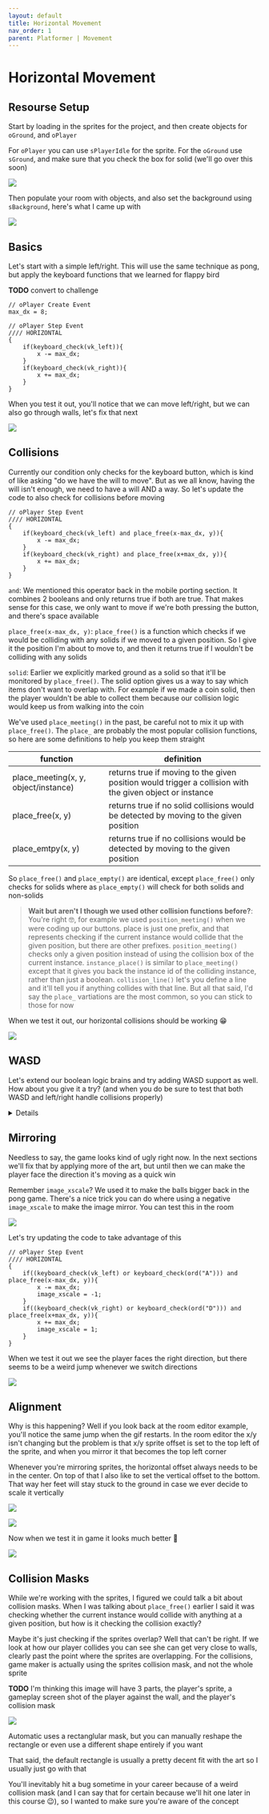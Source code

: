 ```yaml
---
layout: default
title: Horizontal Movement
nav_order: 1
parent: Platformer | Movement
---
```


# Horizontal Movement

## Resourse Setup

Start by loading in the sprites for the project, and then create objects for ``oGround``, and ``oPlayer``

For ``oPlayer`` you can use ``sPlayerIdle`` for the sprite. For the ``oGround`` use ``sGround``, and make sure that you check the box for solid (we'll go over this soon)

![](../../images/platformer/ground_solid.png)

Then populate your room with objects, and also set the background using ``sBackground``, here's what I came up with

![](../../images/platformer/initial_room.png)

## Basics

Let's start with a simple left/right. This will use the same technique as pong, but apply the keyboard functions that we learned for flappy bird

**TODO** convert to challenge

```
// oPlayer Create Event
max_dx = 8;

// oPlayer Step Event
//// HORIZONTAL
{
    if(keyboard_check(vk_left)){
        x -= max_dx;
    }
    if(keyboard_check(vk_right)){
        x += max_dx;
    }
}
```

When you test it out, you'll notice that we can move left/right, but we can also go through walls, let's fix that next

![](../../images/platformer/horizontal_no_collision.gif)

## Collisions

Currently our condition only checks for the keyboard button, which is kind of like asking "do we have the will to move". But as we all know, having the will isn't enough, we need to have a will AND a way. So let's update the code to also check for collisions before moving

```
// oPlayer Step Event
//// HORIZONTAL
{
    if(keyboard_check(vk_left) and place_free(x-max_dx, y)){
        x -= max_dx;
    }
    if(keyboard_check(vk_right) and place_free(x+max_dx, y)){
        x += max_dx;
    }
}
```

``and``: We mentioned this operator back in the mobile porting section. It combines 2 booleans and only returns true if both are true. That makes sense for this case, we only want to move if we're both pressing the button, and there's space available

``place_free(x-max_dx, y)``: ``place_free()`` is a function which checks if we would be colliding with any solids if we moved to a given position. So I give it the position I'm about to move to, and then it returns true if I wouldn't be colliding with any solids

``solid``: Earlier we explicitly marked ground as a solid so that it'll be monitored by ``place_free()``. The solid option gives us a way to say which items don't want to overlap with. For example if we made a coin solid, then the player wouldn't be able to collect them because our collision logic would keep us from walking into the coin

We've used ``place_meeting()`` in the past, be careful not to mix it up with ``place_free()``. The ``place_`` are probably the most popular collision functions, so here are some definitions to help you keep them straight

| function | definition |
|---|---|
| place_meeting(x, y, object/instance) | returns true if moving to the given position would trigger a collision with the given object or instance |
| place_free(x, y) | returns true if no solid collisions would be detected by moving to the given position |
| place_emtpy(x, y) | returns true if no collisions would be detected by moving to the given position |

So ``place_free()`` and ``place_empty()`` are identical, except ``place_free()`` only checks for solids where as ``place_empty()`` will check for both solids and non-solids

> **Wait but aren't I though we used other collision functions before?**: You're right 🤓, for example we used ``position_meeting()`` when we were coding up our buttons. place is just one prefix, and that represents checking if the current instance would collide that the given position, but there are other prefixes. ``position_meeting()`` checks only a given position instead of using the collision box of the current instance. ``instance_place()`` is similar to ``place_meeting()`` except that it gives you back the instance id of the colliding instance, rather than just a boolean. ``collision_line()`` let's you define a line and it'll tell you if anything collides with that line. But all that said, I'd say the ``place_`` vartiations are the most common, so you can stick to those for now

When we test it out, our horizontal collisions should be working 😁

![](../../images/platformer/horizontal_with_collision.gif)

## WASD

Let's extend our boolean logic brains and try adding WASD support as well. How about you give it a try? (and when you do be sure to test that both WASD and left/right handle collisions properly)

<details data-summary="Can you add WASD support?" markdown="1">

We're gettting into some more complicated boolean logic now,

```
// oPlayer Step Event
//// HORIZONTAL
{
    if((keyboard_check(vk_left) or keyboard_check(ord("A"))) and place_free(x-max_dx, y)){
        x -= max_dx;
    }
    if((keyboard_check(vk_right) or keyboard_check(ord("D"))) and place_free(x+max_dx, y)){
        x += max_dx;
    }
}
```

``ord("A")``: I've mentioned this before, but it's worth repeating, that there isn't a vk_A constant in Game Maker. For letter keys you need to use the ``ord()`` function and you need to make sure that the letters are upper case

The most important part of this statement is the added parentheses. Just like with math we can use these to indicate the order of the operations, and here we explictly want to ensure we handle our keyboard inputs as a group, otherwise the and we'll be computed first and we get problems. In english we kind of use commas for the same purpose

```
move if we're holding left  or we're holding A, and there's space free
move if we're holding left, or we're holding A  and there's space free
```

You can see in the second line we can move when holding left, regardless of whether there's space free. If you remove the parenthesis from the code you'll see the same behaviour in game

</details>

## Mirroring

Needless to say, the game looks kind of ugly right now. In the next sections we'll fix that by applying more of the art, but until then we can make the player face the direction it's moving as a quick win

Remember ``image_xscale``? We used it to make the balls bigger back in the pong game. There's a nice trick you can do where using a negative ``image_xscale`` to make the image mirror. You can test this in the room

![](../../images/platformer/room_mirror_player_misaligned.gif)

Let's try updating the code to take advantage of this

```
// oPlayer Step Event
//// HORIZONTAL
{
    if((keyboard_check(vk_left) or keyboard_check(ord("A"))) and place_free(x-max_dx, y)){
        x -= max_dx;
        image_xscale = -1;
    }
    if((keyboard_check(vk_right) or keyboard_check(ord("D"))) and place_free(x+max_dx, y)){
        x += max_dx;
        image_xscale = 1;
    }
}
```

When we test it out we see the player faces the right direction, but there seems to be a weird jump whenever we switch directions

![](../../images/platformer/mirror_player_misaligned.gif)

## Alignment

Why is this happening? Well if you look back at the room editor example, you'll notice the same jump when the gif restarts. In the room editor the x/y isn't changing but the problem is that x/y sprite offset is set to the top left of the sprite, and when you mirror it that becomes the top left corner

Whenever you're mirroring sprites, the horizontal offset always needs to be in the center. On top of that I also like to set the vertical offset to the bottom. That way her feet will stay stuck to the ground in case we ever decide to scale it vertically

![](../../images/platformer/updated_player_alignment.png)

![](../../images/platformer/room_mirror_player_aligned.gif)

Now when we test it in game it looks much better 🥳

![](../../images/platformer/mirror_player_aligned.gif)

## Collision Masks

While we're working with the sprites, I figured we could talk a bit about collision masks. When I was talking about ``place_free()`` earlier I said it was checking whether the current instance would collide with anything at a given position, but how is it checking the collision exactly?

Maybe it's just checking if the sprites overlap? Well that can't be right. If we look at how our player collides you can see she can get very close to walls, clearly past the point where the sprites are overlapping. For the collisions, game maker is actually using the sprites collision mask, and not the whole sprite

**TODO** I'm thinking this image will have 3 parts, the player's sprite, a gameplay screen shot of the player against the wall, and the player's collision mask

![](../../images/platformer/collision_mask_comparison.png)

Automatic uses a rectanglular mask, but you can manually reshape the rectangle or even use a different shape entirely if you want

That said, the default rectangle is usually a pretty decent fit with the art so I usually just go with that

You'll inevitably hit a bug sometime in your career because of a weird collision mask (and I can say that for certain because we'll hit one later in this course 😉), so I wanted to make sure you're aware of the concept
